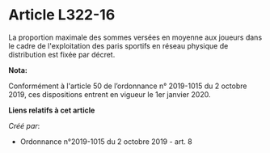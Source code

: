 # Article L322-16

La proportion maximale des sommes versées en moyenne aux joueurs dans le cadre de l'exploitation des paris sportifs en réseau
physique de distribution est fixée par décret.

**Nota:**

Conformément à l'article 50 de l’ordonnance n° 2019-1015 du 2 octobre 2019, ces dispositions entrent en vigueur le 1er
janvier 2020.

**Liens relatifs à cet article**

_Créé par_:

  - Ordonnance n°2019-1015 du 2 octobre 2019 - art. 8
